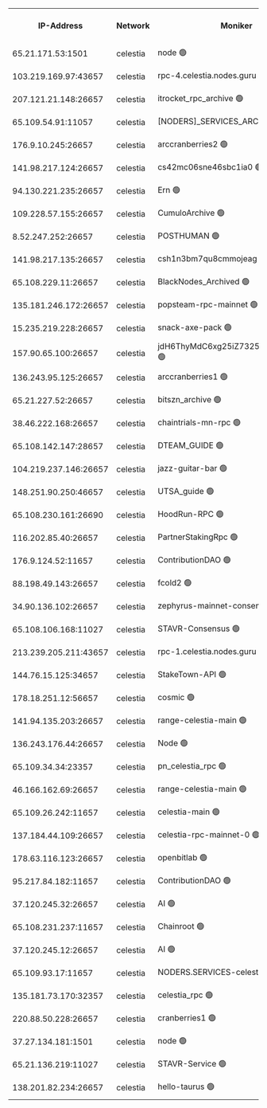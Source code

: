 


<table><tr><th>IP-Address</th><th>Network</th><th>Moniker</th><th>Latest Block Height</th><th>Earliest Block Height</th><th>Catching Up</th><th>Tx Index</th><th>Voting Power</th><th>Version</th><th>Scan Time</th></tr><tr><td>65.21.171.53:1501</td><td>celestia</td><td>node 🟢</td><td>4520147</td><td>1</td><td>False</td><td>on</td><td>0</td><td>3.4.2</td><td>2025-03-19T07:04:54.311225212UTC</td></tr><tr><td>103.219.169.97:43657</td><td>celestia</td><td>rpc-4.celestia.nodes.guru 🟢</td><td>4520150</td><td>1</td><td>False</td><td>on</td><td>0</td><td>3.4.2</td><td>2025-03-19T07:05:08.134440498UTC</td></tr><tr><td>207.121.21.148:26657</td><td>celestia</td><td>itrocket_rpc_archive 🟢</td><td>4520151</td><td>1</td><td>False</td><td>on</td><td>0</td><td>3.4.2</td><td>2025-03-19T07:05:17.913322160UTC</td></tr><tr><td>65.109.54.91:11057</td><td>celestia</td><td>[NODERS]_SERVICES_ARCHIVE 🟢</td><td>4519722</td><td>1</td><td>False</td><td>on</td><td>0</td><td>3.4.2</td><td>2025-03-19T07:05:49.603820538UTC</td></tr><tr><td>176.9.10.245:26657</td><td>celestia</td><td>arccranberries2 🟢</td><td>4520159</td><td>1</td><td>False</td><td>on</td><td>0</td><td>3.4.2</td><td>2025-03-19T07:06:04.222712041UTC</td></tr><tr><td>141.98.217.124:26657</td><td>celestia</td><td>cs42mc06sne46sbc1ia0 🟢</td><td>4520160</td><td>1</td><td>False</td><td>on</td><td>0</td><td>3.4.2</td><td>2025-03-19T07:06:09.116845460UTC</td></tr><tr><td>94.130.221.235:26657</td><td>celestia</td><td>Ern 🟢</td><td>4520170</td><td>1</td><td>False</td><td>on</td><td>0</td><td>3.4.2</td><td>2025-03-19T07:07:06.405373335UTC</td></tr><tr><td>109.228.57.155:26657</td><td>celestia</td><td>CumuloArchive 🟢</td><td>4520171</td><td>1</td><td>False</td><td>on</td><td>0</td><td>3.4.2</td><td>2025-03-19T07:07:14.918408973UTC</td></tr><tr><td>8.52.247.252:26657</td><td>celestia</td><td>POSTHUMAN 🟢</td><td>4520173</td><td>1</td><td>False</td><td>on</td><td>0</td><td>3.4.2</td><td>2025-03-19T07:07:26.014595957UTC</td></tr><tr><td>141.98.217.135:26657</td><td>celestia</td><td>csh1n3bm7qu8cmmojeag 🟢</td><td>4520173</td><td>1</td><td>False</td><td>on</td><td>0</td><td>3.4.2</td><td>2025-03-19T07:07:26.744597016UTC</td></tr><tr><td>65.108.229.11:26657</td><td>celestia</td><td>BlackNodes_Archived 🟢</td><td>4520174</td><td>1</td><td>False</td><td>on</td><td>0</td><td>3.4.2</td><td>2025-03-19T07:07:33.315090491UTC</td></tr><tr><td>135.181.246.172:26657</td><td>celestia</td><td>popsteam-rpc-mainnet 🟢</td><td>4520180</td><td>1</td><td>False</td><td>on</td><td>0</td><td>3.4.0</td><td>2025-03-19T07:08:06.974013782UTC</td></tr><tr><td>15.235.219.228:26657</td><td>celestia</td><td>snack-axe-pack 🟢</td><td>4520191</td><td>1</td><td>False</td><td>off</td><td>0</td><td>3.1.1</td><td>2025-03-19T07:09:06.555985818UTC</td></tr><tr><td>157.90.65.100:26657</td><td>celestia</td><td>jdH6ThyMdC6xg25iZ7325GZa2Se4y7SX 🟢</td><td>4520198</td><td>1</td><td>False</td><td>on</td><td>0</td><td>3.4.2</td><td>2025-03-19T07:09:46.158657988UTC</td></tr><tr><td>136.243.95.125:26657</td><td>celestia</td><td>arccranberries1 🟢</td><td>4520205</td><td>1</td><td>False</td><td>on</td><td>0</td><td>3.4.2</td><td>2025-03-19T07:10:24.720546444UTC</td></tr><tr><td>65.21.227.52:26657</td><td>celestia</td><td>bitszn_archive 🟢</td><td>4520206</td><td>1</td><td>False</td><td>on</td><td>0</td><td>3.4.2</td><td>2025-03-19T07:10:29.560206855UTC</td></tr><tr><td>38.46.222.168:26657</td><td>celestia</td><td>chaintrials-mn-rpc 🟢</td><td>4520206</td><td>1</td><td>False</td><td>on</td><td>0</td><td>3.4.2</td><td>2025-03-19T07:10:30.310436946UTC</td></tr><tr><td>65.108.142.147:28657</td><td>celestia</td><td>DTEAM_GUIDE 🟢</td><td>4520212</td><td>1</td><td>False</td><td>on</td><td>0</td><td>3.4.2</td><td>2025-03-19T07:11:04.437792874UTC</td></tr><tr><td>104.219.237.146:26657</td><td>celestia</td><td>jazz-guitar-bar 🟢</td><td>4520213</td><td>1</td><td>False</td><td>off</td><td>0</td><td>3.1.1</td><td>2025-03-19T07:11:14.159311108UTC</td></tr><tr><td>148.251.90.250:46657</td><td>celestia</td><td>UTSA_guide 🟢</td><td>4520223</td><td>1</td><td>False</td><td>on</td><td>0</td><td>3.4.2</td><td>2025-03-19T07:12:05.945636573UTC</td></tr><tr><td>65.108.230.161:26690</td><td>celestia</td><td>HoodRun-RPC 🟢</td><td>2371494</td><td>1537165</td><td>False</td><td>off</td><td>0</td><td>1.9.0</td><td>2025-03-19T07:11:11.390729227UTC</td></tr><tr><td>116.202.85.40:26657</td><td>celestia</td><td>PartnerStakingRpc 🟢</td><td>2371494</td><td>1588231</td><td>False</td><td>on</td><td>0</td><td>1.9.0</td><td>2025-03-19T07:05:02.761634282UTC</td></tr><tr><td>176.9.124.52:11657</td><td>celestia</td><td>ContributionDAO 🟢</td><td>4520205</td><td>2419178</td><td>False</td><td>on</td><td>0</td><td>3.4.2</td><td>2025-03-19T07:10:27.056969839UTC</td></tr><tr><td>88.198.49.143:26657</td><td>celestia</td><td>fcold2 🟢</td><td>4520184</td><td>3174774</td><td>False</td><td>on</td><td>0</td><td>3.4.2</td><td>2025-03-19T07:08:28.319553722UTC</td></tr><tr><td>34.90.136.102:26657</td><td>celestia</td><td>zephyrus-mainnet-consensus-2 🟢</td><td>4520186</td><td>3732001</td><td>False</td><td>on</td><td>0</td><td>3.3.1</td><td>2025-03-19T07:08:39.631009652UTC</td></tr><tr><td>65.108.106.168:11027</td><td>celestia</td><td>STAVR-Consensus 🟢</td><td>4520165</td><td>3831001</td><td>False</td><td>on</td><td>0</td><td>3.4.2-mocha</td><td>2025-03-19T07:06:36.265379971UTC</td></tr><tr><td>213.239.205.211:43657</td><td>celestia</td><td>rpc-1.celestia.nodes.guru 🟢</td><td>4520186</td><td>3897823</td><td>False</td><td>on</td><td>0</td><td>3.4.2</td><td>2025-03-19T07:08:36.960238354UTC</td></tr><tr><td>144.76.15.125:34657</td><td>celestia</td><td>StakeTown-API 🟢</td><td>4520088</td><td>4246335</td><td>False</td><td>on</td><td>0</td><td>3.4.2</td><td>2025-03-19T07:05:32.519955966UTC</td></tr><tr><td>178.18.251.12:56657</td><td>celestia</td><td>cosmic 🟢</td><td>4520173</td><td>4286104</td><td>False</td><td>on</td><td>0</td><td>3.3.1</td><td>2025-03-19T07:07:26.356702859UTC</td></tr><tr><td>141.94.135.203:26657</td><td>celestia</td><td>range-celestia-main 🟢</td><td>4470499</td><td>4322080</td><td>False</td><td>off</td><td>0</td><td>3.4.0</td><td>2025-03-19T07:05:07.198259246UTC</td></tr><tr><td>136.243.176.44:26657</td><td>celestia</td><td>Node 🟢</td><td>4520167</td><td>4325001</td><td>False</td><td>on</td><td>0</td><td>3.4.2</td><td>2025-03-19T07:06:49.022798925UTC</td></tr><tr><td>65.109.34.34:23357</td><td>celestia</td><td>pn_celestia_rpc 🟢</td><td>4520180</td><td>4399219</td><td>False</td><td>on</td><td>0</td><td>3.4.2</td><td>2025-03-19T07:08:06.510349341UTC</td></tr><tr><td>46.166.162.69:26657</td><td>celestia</td><td>range-celestia-main 🟢</td><td>4516314</td><td>4416569</td><td>False</td><td>off</td><td>0</td><td>3.4.2</td><td>2025-03-19T07:05:12.563998511UTC</td></tr><tr><td>65.109.26.242:11657</td><td>celestia</td><td>celestia-main 🟢</td><td>4520195</td><td>4433370</td><td>False</td><td>on</td><td>0</td><td>3.4.2</td><td>2025-03-19T07:09:27.435225908UTC</td></tr><tr><td>137.184.44.109:26657</td><td>celestia</td><td>celestia-rpc-mainnet-0 🟢</td><td>4520187</td><td>4477801</td><td>False</td><td>on</td><td>0</td><td>3.4.2</td><td>2025-03-19T07:08:42.589876926UTC</td></tr><tr><td>178.63.116.123:26657</td><td>celestia</td><td>openbitlab 🟢</td><td>4520150</td><td>4492220</td><td>False</td><td>on</td><td>0</td><td>3.4.2</td><td>2025-03-19T07:05:12.998363785UTC</td></tr><tr><td>95.217.84.182:11657</td><td>celestia</td><td>ContributionDAO 🟢</td><td>4520207</td><td>4492220</td><td>False</td><td>off</td><td>0</td><td>3.4.2</td><td>2025-03-19T07:10:38.915221797UTC</td></tr><tr><td>37.120.245.32:26657</td><td>celestia</td><td>AI 🟢</td><td>4520147</td><td>4506610</td><td>False</td><td>off</td><td>0</td><td>3.4.2</td><td>2025-03-19T07:04:53.876657441UTC</td></tr><tr><td>65.108.231.237:11657</td><td>celestia</td><td>Chainroot 🟢</td><td>4520159</td><td>4506610</td><td>False</td><td>on</td><td>0</td><td>3.2.0</td><td>2025-03-19T07:06:04.646858113UTC</td></tr><tr><td>37.120.245.12:26657</td><td>celestia</td><td>AI 🟢</td><td>4520182</td><td>4506610</td><td>False</td><td>off</td><td>0</td><td>3.4.2</td><td>2025-03-19T07:08:17.587003151UTC</td></tr><tr><td>65.109.93.17:11657</td><td>celestia</td><td>NODERS.SERVICES-celestia 🟢</td><td>4520187</td><td>4506610</td><td>False</td><td>on</td><td>0</td><td>3.4.0</td><td>2025-03-19T07:08:43.007627359UTC</td></tr><tr><td>135.181.73.170:32357</td><td>celestia</td><td>celestia_rpc 🟢</td><td>4520212</td><td>4506610</td><td>False</td><td>on</td><td>0</td><td>3.4.2</td><td>2025-03-19T07:11:06.889666510UTC</td></tr><tr><td>220.88.50.228:26657</td><td>celestia</td><td>cranberries1 🟢</td><td>4520147</td><td>4510727</td><td>False</td><td>on</td><td>0</td><td>3.4.2</td><td>2025-03-19T07:04:53.023869313UTC</td></tr><tr><td>37.27.134.181:1501</td><td>celestia</td><td>node 🟢</td><td>4520168</td><td>4515837</td><td>False</td><td>off</td><td>0</td><td>3.0.2</td><td>2025-03-19T07:07:00.030784839UTC</td></tr><tr><td>65.21.136.219:11027</td><td>celestia</td><td>STAVR-Service 🟢</td><td>4519125</td><td>4516001</td><td>False</td><td>on</td><td>0</td><td>3.4.2-mocha</td><td>2025-03-19T07:04:53.456931478UTC</td></tr><tr><td>138.201.82.234:26657</td><td>celestia</td><td>hello-taurus 🟢</td><td>4520186</td><td>4518001</td><td>False</td><td>off</td><td>0</td><td>3.4.2</td><td>2025-03-19T07:08:39.294781350UTC</td></tr></table>